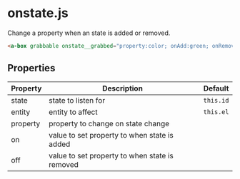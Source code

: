 # onstate.js

Change a property when an state is added or removed.

```html
<a-box grabbable onstate__grabbed="property:color; onAdd:green; onRemove:red;" ></a-box>
```


## Properties

| Property     | Description                                    | Default   |
| ------------ | ---------------------------------------------- | --------- |
| state        | state to listen for                            | `this.id` |
| entity       | entity to affect                               | `this.el` |
| property     | property to change on state change             |
| on           | value to set property to when state is added   |
| off          | value to set property to when state is removed |
